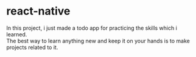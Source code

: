 # react-native
In this project, i just made a todo app for practicing the skills which i learned.  
The best way to learn anything new and keep it on your hands is to make projects related to it.
